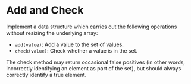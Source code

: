 # Add and Check

Implement a data structure which carries out the following operations without resizing the underlying array:  

* `add(value)`: Add a value to the set of values.  
* `check(value)`: Check whether a value is in the set.  

The check method may return occasional false positives (in other words, incorrectly identifying an element as part of the set), but should always correctly identify a true element.
